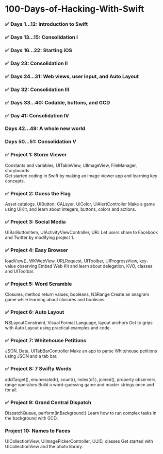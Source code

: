 # 100-Days-of-Hacking-With-Swift

### ✅ Days 1...12: Introduction to Swift 
### ✅ Days 13...15: Consolidation I 
### ✅ Days 16...22: Starting iOS 
### ✅ Day 23: Consolidation II
### ✅ Days 24...31: Web views, user input, and Auto Layout
### ✅ Day 32: Consolidation III
### ✅ Days 33...40: Codable, buttons, and GCD
### ✅ Day 41: Consolidation IV
###    Days 42...49: A whole new world
###    Days 50...51: Consolidation V

### ✅ Project 1: Storm Viewer 
Constants and variables, UITableView, UIImageView, FileManager, storyboards.<br/>
Get started coding in Swift by making an image viewer app and learning key concepts.

### ✅ Project 2: Guess the Flag 
Asset catalogs, UIButton, CALayer, UIColor, UIAlertController
Make a game using UIKit, and learn about integers, buttons, colors and actions.

### ✅ Project 3: Social Media 
UIBarButtonItem, UIActivityViewController, URL
Let users share to Facebook and Twitter by modifying project 1.

### ✅ Project 4: Easy Browser
loadView(), WKWebView, URLRequest, UIToolbar, UIProgressView, key-value observing
Embed Web Kit and learn about delegation, KVO, classes and UIToolbar.

### ✅ Project 5: Word Scramble
Closures, method return values, booleans, NSRange
Create an anagram game while learning about closures and booleans.

### ✅ Project 6: Auto Layout
NSLayoutConstraint, Visual Format Language, layout anchors
Get to grips with Auto Layout using practical examples and code.

### ✅ Project 7: Whitehouse Petitions
JSON, Data, UITabBarController
Make an app to parse Whitehouse petitions using JSON and a tab bar.

### ✅ Project 8: 7 Swifty Words
addTarget(), enumerated(), count(), index(of:), joined(), property observers, range operators
Build a word-guessing game and master strings once and for all.

### ✅ Project 9: Grand Central Dispatch
DispatchQueue, perform(inBackground:)
Learn how to run complex tasks in the background with GCD.

###   Project 10: Names to Faces
UICollectionView, UIImagePickerController, UUID, classes
Get started with UICollectionView and the photo library.
